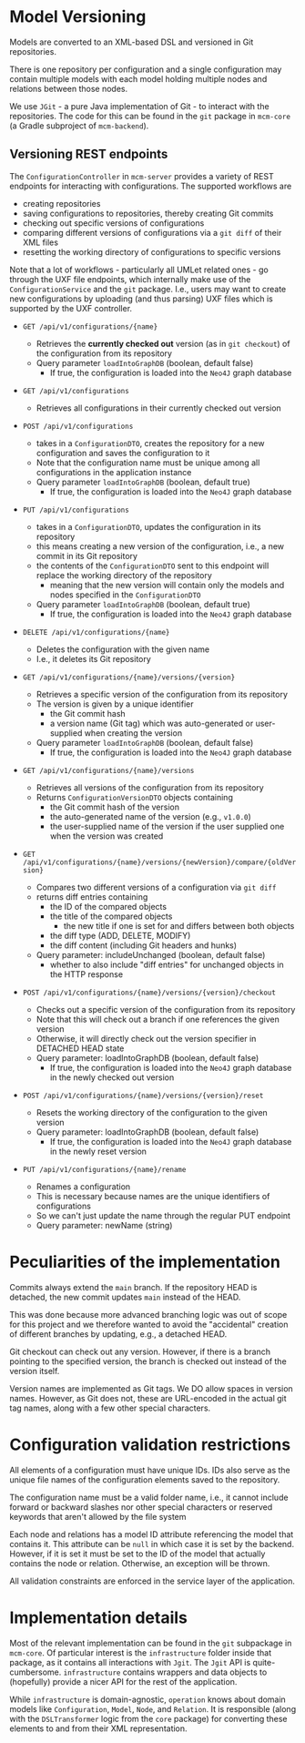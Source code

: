 # Model Versioning

Models are converted to an XML-based DSL and versioned in Git repositories.

There is one repository per configuration and a single configuration may contain multiple models with each model
holding multiple nodes and relations between those nodes.

We use `JGit` - a pure Java implementation of Git - to interact with the repositories.
The code for this can be found in the `git` package in `mcm-core` (a Gradle subproject of `mcm-backend`).

## Versioning REST endpoints

The `ConfigurationController` in `mcm-server` provides a variety of REST endpoints
for interacting with configurations. The supported workflows are
- creating repositories
- saving configurations to repositories, thereby creating Git commits
- checking out specific versions of configurations
- comparing different versions of configurations via a `git diff` of their XML files
- resetting the working directory of configurations to specific versions


Note that a lot of workflows - particularly all UMLet related ones - go through the UXF file endpoints, which internally make use
of the `ConfigurationService` and the `git` package.
I.e., users may want to create new configurations by uploading (and thus parsing) UXF files which is supported by the UXF controller.

- `GET /api/v1/configurations/{name}`
    - Retrieves the **currently checked out** version (as in `git checkout`) of the configuration from its repository
    - Query parameter `loadIntoGraphDB` (boolean, default false)
        - If true, the configuration is loaded into the `Neo4J` graph database
    
- `GET /api/v1/configurations`
  - Retrieves all configurations in their currently checked out version

- `POST /api/v1/configurations`
  - takes in a `ConfigurationDTO`, creates the repository for a new configuration and saves the configuration to it
  - Note that the configuration name must be unique among all configurations in the application instance
  - Query parameter `loadIntoGraphDB` (boolean, default true)
    - If true, the configuration is loaded into the `Neo4J` graph database

- `PUT /api/v1/configurations`
  - takes in a `ConfigurationDTO`, updates the configuration in its repository
  - this means creating a new version of the configuration, i.e., a new commit in its Git repository
  - the contents of the `ConfigurationDTO` sent to this endpoint will replace the working directory of the repository
    - meaning that the new version will contain only the models and nodes specified in the `ConfigurationDTO`
  - Query parameter `loadIntoGraphDB` (boolean, default true)
    - If true, the configuration is loaded into the `Neo4J` graph database

- `DELETE /api/v1/configurations/{name}`
  - Deletes the configuration with the given name
  - I.e., it deletes its Git repository

- `GET /api/v1/configurations/{name}/versions/{version}`
  - Retrieves a specific version of the configuration from its repository
  - The version is given by a unique identifier
    - the Git commit hash
    - a version name (Git tag) which was auto-generated or user-supplied when creating the version
  - Query parameter `loadIntoGraphDB` (boolean, default false)
    - If true, the configuration is loaded into the `Neo4J` graph database

- `GET /api/v1/configurations/{name}/versions`
  - Retrieves all versions of the configuration from its repository
  - Returns `ConfigurationVersionDTO` objects containing
    - the Git commit hash of the version
    - the auto-generated name of the version (e.g., `v1.0.0`)
    - the user-supplied name of the version if the user supplied one when the version was created

- `GET /api/v1/configurations/{name}/versions/{newVersion}/compare/{oldVersion}`
  - Compares two different versions of a configuration via `git diff`
  - returns diff entries containing 
    - the ID of the compared objects
    - the title of the compared objects
      - the new title if one is set for and differs between both objects
    - the diff type (ADD, DELETE, MODIFY)
    - the diff content (including Git headers and hunks)
  - Query parameter: includeUnchanged (boolean, default false)
    - whether to also include "diff entries" for unchanged objects in the HTTP response 

- `POST /api/v1/configurations/{name}/versions/{version}/checkout`
  - Checks out a specific version of the configuration from its repository
  - Note that this will check out a branch if one references the given version
  - Otherwise, it will directly check out the version specifier in DETACHED HEAD state
  - Query parameter: loadIntoGraphDB (boolean, default false)
    - If true, the configuration is loaded into the `Neo4J` graph database in the newly checked out version
  
- `POST /api/v1/configurations/{name}/versions/{version}/reset`
  - Resets the working directory of the configuration to the given version
  - Query parameter: loadIntoGraphDB (boolean, default false)
    - If true, the configuration is loaded into the `Neo4J` graph database in the newly reset version

- `PUT /api/v1/configurations/{name}/rename`
  - Renames a configuration
  - This is necessary because names are the unique identifiers of configurations
  - So we can't just update the name through the regular PUT endpoint
  - Query parameter: newName (string)

# Peculiarities of the implementation

Commits always extend the `main` branch. If the repository HEAD is detached, the new commit updates `main` instead of the HEAD.

This was done because more advanced branching logic was out of scope for this project and we therefore wanted to avoid
the "accidental" creation of different branches by updating, e.g., a detached HEAD.

Git checkout can check out any version. However, if there is a branch pointing to the specified version, the branch is checked out instead of the version itself.

Version names are implemented as Git tags. We DO allow spaces in version names. However, as Git does not,
these are URL-encoded in the actual git tag names, along with a few other special characters.

# Configuration validation restrictions

All elements of a configuration must have unique IDs. IDs also serve as the unique file names of the configuration elements saved
to the repository.

The configuration name must be a valid folder name, i.e., it cannot include forward or backward slashes nor other special characters or reserved keywords that aren't allowed by the file system

Each node and relations has a model ID attribute referencing the model that contains it. This attribute can be `null` in which case it is set by the backend.
However, if it is set it must be set to the ID of the model that actually contains the node or relation.
Otherwise, an exception will be thrown.

All validation constraints are enforced in the service layer of the application.

# Implementation details

Most of the relevant implementation can be found in the `git` subpackage in `mcm-core`.
Of particular interest is the `infrastructure` folder inside that package, as it contains all interactions with `Jgit`.
The `Jgit` API is quite-cumbersome. `infrastructure` contains wrappers and data objects to (hopefully) provide a nicer API for the rest of the application.

While `infrastructure` is domain-agnostic, `operation` knows about domain models like `Configuration`, `Model`, `Node`, and `Relation`.
It is responsible (along with the `DSLTransformer` logic from the `core` package) for converting these elements to and from their XML representation.

